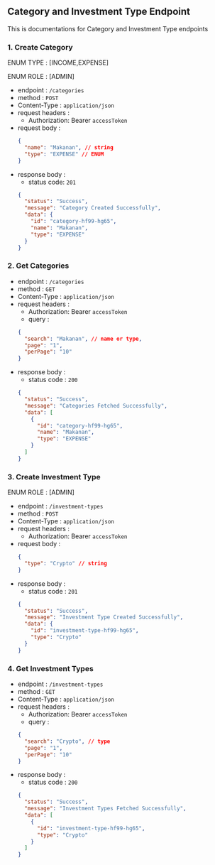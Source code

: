 ## Category and Investment Type Endpoint

This is documentations for Category and Investment Type endpoints

### 1. Create Category

ENUM TYPE : [INCOME,EXPENSE]

ENUM ROLE : [ADMIN]

- endpoint : `/categories`
- method : `POST`
- Content-Type : `application/json`
- request headers :
  - Authorization: Bearer `accessToken`
- request body :
  ```json
  {
    "name": "Makanan", // string
    "type": "EXPENSE" // ENUM
  }
  ```
- response body :
  - status code: `201`
  ```json
  {
    "status": "Success",
    "message": "Category Created Successfully",
    "data": {
      "id": "category-hf99-hg65",
      "name": "Makanan",
      "type": "EXPENSE"
    }
  }
  ```

### 2. Get Categories

- endpoint : `/categories`
- method : `GET`
- Content-Type : `application/json`
- request headers :
  - Authorization: Bearer `accessToken`
  - query :
  ```json
  {
    "search": "Makanan", // name or type,
    "page": "1",
    "perPage": "10"
  }
  ```
- response body :
  - status code : `200`
  ```json
  {
    "status": "Success",
    "message": "Categories Fetched Successfully",
    "data": [
      {
        "id": "category-hf99-hg65",
        "name": "Makanan",
        "type": "EXPENSE"
      }
    ]
  }
  ```

### 3. Create Investment Type

ENUM ROLE : [ADMIN]

- endpoint : `/investment-types`
- method : `POST`
- Content-Type : `application/json`
- request headers :
  - Authorization: Bearer `accessToken`
- request body :
  ```json
  {
    "type": "Crypto" // string
  }
  ```
- response body :
  - status code : `201`
  ```json
  {
    "status": "Success",
    "message": "Investment Type Created Successfully",
    "data": {
      "id": "investment-type-hf99-hg65",
      "type": "Crypto"
    }
  }
  ```

### 4. Get Investment Types

- endpoint : `/investment-types`
- method : `GET`
- Content-Type : `application/json`
- request headers :
  - Authorization: Bearer `accessToken`
  - query :
  ```json
  {
    "search": "Crypto", // type
    "page": "1",
    "perPage": "10"
  }
  ```
- response body :
  - status code : `200`
  ```json
  {
    "status": "Success",
    "message": "Investment Types Fetched Successfully",
    "data": [
      {
        "id": "investment-type-hf99-hg65",
        "type": "Crypto"
      }
    ]
  }
  ```
